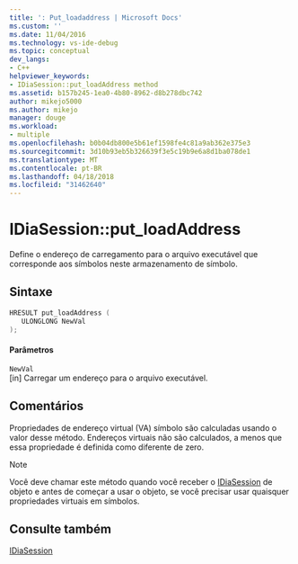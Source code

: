 ```yaml
---
title: ': Put_loadaddress | Microsoft Docs'
ms.custom: ''
ms.date: 11/04/2016
ms.technology: vs-ide-debug
ms.topic: conceptual
dev_langs:
- C++
helpviewer_keywords:
- IDiaSession::put_loadAddress method
ms.assetid: b157b245-1ea0-4b80-8962-d8b278dbc742
author: mikejo5000
ms.author: mikejo
manager: douge
ms.workload:
- multiple
ms.openlocfilehash: b0b04db800e5b61ef1598fe4c81a9ab362e375e3
ms.sourcegitcommit: 3d10b93eb5b326639f3e5c19b9e6a8d1ba078de1
ms.translationtype: MT
ms.contentlocale: pt-BR
ms.lasthandoff: 04/18/2018
ms.locfileid: "31462640"
---
```

# <a name="idiasessionputloadaddress"></a>IDiaSession::put_loadAddress
Define o endereço de carregamento para o arquivo executável que corresponde aos símbolos neste armazenamento de símbolo.  
  
## <a name="syntax"></a>Sintaxe  
  
```C++  
HRESULT put_loadAddress (   
   ULONGLONG NewVal  
);  
```  
  
#### <a name="parameters"></a>Parâmetros  
 `NewVal`  
 [in] Carregar um endereço para o arquivo executável.  
  
## <a name="remarks"></a>Comentários  
 Propriedades de endereço virtual (VA) símbolo são calculadas usando o valor desse método. Endereços virtuais não são calculados, a menos que essa propriedade é definida como diferente de zero.  
  
> [!NOTE]
>  Você deve chamar este método quando você receber o [IDiaSession](../../debugger/debug-interface-access/idiasession.md) de objeto e antes de começar a usar o objeto, se você precisar usar quaisquer propriedades virtuais em símbolos.  
  
## <a name="see-also"></a>Consulte também  
 [IDiaSession](../../debugger/debug-interface-access/idiasession.md)